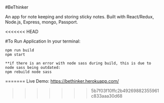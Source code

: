 #BeThinker

An app for note keeping and storing sticky notes. Built with React/Redux, Node.js, Express, mongo, Passport. 

<<<<<<< HEAD

#To Run Application
In your terminal:
```
npm run build
npm start

**if there is an error with node sass during build, this is due to node sass being outdated:
npm rebuild node sass
```
=======
Live Demo: https://bethinker.herokuapp.com/
>>>>>>> 5b7f03f10ffc2b49269882355961c833aaa30d68
